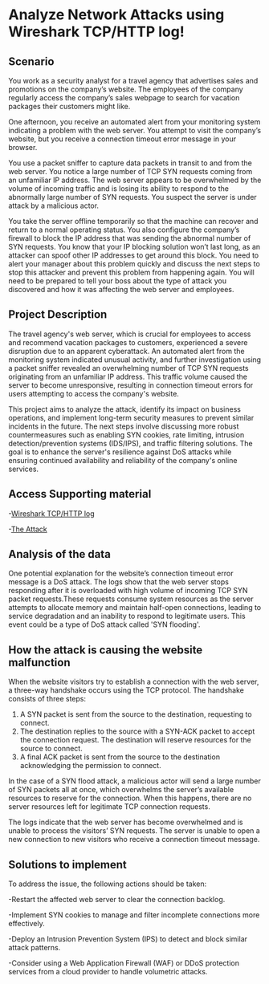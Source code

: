 
<h1>Analyze Network Attacks using Wireshark TCP/HTTP log!</h1>

<h2>Scenario</h2>

You work as a security analyst for a travel agency that advertises sales and promotions on the company’s website. The employees of the company regularly access the company’s sales webpage to search for vacation packages their customers might like. 

One afternoon, you receive an automated alert from your monitoring system indicating a problem with the web server. You attempt to visit the company’s website, but you receive a connection timeout error message in your browser.

You use a packet sniffer to capture data packets in transit to and from the web server. You notice a large number of TCP SYN requests coming from an unfamiliar IP address. The web server appears to be overwhelmed by the volume of incoming traffic and is losing its ability to respond to the abnormally large number of SYN requests. You suspect the server is under attack by a malicious actor. 

You take the server offline temporarily so that the machine can recover and return to a normal operating status. You also configure the company’s firewall to block the IP address that was sending the abnormal number of SYN requests. You know that your IP blocking solution won’t last long, as an attacker can spoof other IP addresses to get around this block. You need to alert your manager about this problem quickly and discuss the next steps to stop this attacker and prevent this problem from happening again. You will need to be prepared to tell your boss about the type of attack you discovered and how it was affecting the web server and employees.

 


<h2>Project Description</h2>

The travel agency's web server, which is crucial for employees to access and recommend vacation packages to customers, experienced a severe disruption due to an apparent cyberattack. An automated alert from the monitoring system indicated unusual activity, and further investigation using a packet sniffer revealed an overwhelming number of TCP SYN requests originating from an unfamiliar IP address. This traffic volume caused the server to become unresponsive, resulting in connection timeout errors for users attempting to access the company's website.


This project aims to analyze the attack, identify its impact on business operations, and implement long-term security measures to prevent similar incidents in the future. The next steps involve discussing more robust countermeasures such as enabling SYN cookies, rate limiting, intrusion detection/prevention systems (IDS/IPS), and traffic filtering solutions. The goal is to enhance the server's resilience against DoS attacks while ensuring continued availability and reliability of the company's online services.

<h2>Access Supporting material</h2>

-[Wireshark TCP/HTTP log](https://docs.google.com/spreadsheets/d/1enpRzrIao3J2Lp2tOI0hmu1Cu7D7CjLGhFAiTiR9J64/edit?gid=218501934#gid=218501934)

-[The Attack](https://docs.google.com/document/d/12prjbAFWB_PD-AqGnHOpWySOeJLnwEYKAVFk2S76OWM/edit?usp=sharing)



<h2>Analysis of the data</h2>

One potential explanation for the website’s connection timeout error message is a DoS attack. The logs show that the web server stops responding after it is overloaded with high volume of incoming TCP SYN packet requests.These requests consume system resources as the server attempts to allocate memory and maintain half-open connections, leading to service degradation and an inability to respond to legitimate users. This event could be a type of DoS attack called 'SYN flooding'.


<h2>How the attack is causing the website malfunction</h2>

When the website visitors try to establish a connection with the web server, a three-way handshake occurs using the TCP protocol. The handshake consists of three steps:
1. A SYN packet is sent from the source to the destination, requesting to connect.
2. The destination replies to the source with a SYN-ACK packet to accept the connection request. The destination will reserve resources for the source to connect.
3. A final ACK packet is sent from the source to the destination acknowledging the permission to connect.

In the case of a SYN flood attack, a malicious actor will send a large number of SYN packets all at once, which overwhelms the server’s available resources to reserve for the connection. When this happens, there are no server resources left for legitimate TCP connection requests.

The logs indicate that the web server has become overwhelmed and is unable to process the visitors’ SYN requests. The server is unable to open a new connection to new visitors who receive a connection timeout message.

<h2>Solutions to implement</h2>

To address the issue, the following actions should be taken:

-Restart the affected web server to clear the connection backlog.

-Implement SYN cookies to manage and filter incomplete connections more effectively.

-Deploy an Intrusion Prevention System (IPS) to detect and block similar attack patterns.

-Consider using a Web Application Firewall (WAF) or DDoS protection services from a cloud provider to handle volumetric attacks.


